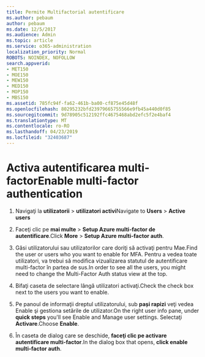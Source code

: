 ```yaml
---
title: Permite Multifactorial autentificare
ms.author: pebaum
author: pebaum
ms.date: 12/5/2017
ms.audience: Admin
ms.topic: article
ms.service: o365-administration
localization_priority: Normal
ROBOTS: NOINDEX, NOFOLLOW
search.appverid:
- MET150
- MOE150
- MEW150
- MED150
- MOP150
- MBS150
ms.assetid: 785fc94f-fa62-461b-ba00-cf875e45d48f
ms.openlocfilehash: 80295232bfd23979665755566e9fb45a440d0f85
ms.sourcegitcommit: 9d78905c512192ffc4675468abd2efc5f2e4baf4
ms.translationtype: MT
ms.contentlocale: ro-RO
ms.lasthandoff: 04/23/2019
ms.locfileid: "32403687"
---
```

# <a name="enable-multi-factor-authentication"></a><span data-ttu-id="21bcd-102">Activa autentificarea multi-factor</span><span class="sxs-lookup"><span data-stu-id="21bcd-102">Enable multi-factor authentication</span></span>

1. <span data-ttu-id="21bcd-103">Navigaţi la **utilizatorii** \> **utilizatori activi**</span><span class="sxs-lookup"><span data-stu-id="21bcd-103">Navigate to **Users** \> **Active users**</span></span>
    
2. <span data-ttu-id="21bcd-104">Faceţi clic pe **mai multe** \> **Setup Azure multi-factor de autentificare**.</span><span class="sxs-lookup"><span data-stu-id="21bcd-104">Click **More** \> **Setup Azure multi-factor auth**.</span></span> 
    
3. <span data-ttu-id="21bcd-105">Găsi utilizatorului sau utilizatorilor care doriţi să activaţi pentru Mae.</span><span class="sxs-lookup"><span data-stu-id="21bcd-105">Find the user or users who you want to enable for MFA.</span></span> <span data-ttu-id="21bcd-106">Pentru a vedea toate utilizatori, va trebui să modifica vizualizarea statutul de autentificare multi-factor în partea de sus.</span><span class="sxs-lookup"><span data-stu-id="21bcd-106">In order to see all the users, you might need to change the Multi-Factor Auth status view at the top.</span></span>
    
4. <span data-ttu-id="21bcd-107">Bifaţi caseta de selectare lângă utilizatori activaţi.</span><span class="sxs-lookup"><span data-stu-id="21bcd-107">Check the check box next to the users you want to enable.</span></span>
    
5.  <span data-ttu-id="21bcd-108">Pe panoul de informaţii dreptul utilizatorului, sub **pași rapizi** veţi vedea Enable şi gestiona setările de utilizator.</span><span class="sxs-lookup"><span data-stu-id="21bcd-108">On the right user info pane, under **quick steps** you'll see Enable and Manage user settings.</span></span> <span data-ttu-id="21bcd-109">Selectaţi **Activare**.</span><span class="sxs-lookup"><span data-stu-id="21bcd-109">Choose **Enable**.</span></span> 
    
6. <span data-ttu-id="21bcd-110">În caseta de dialog care se deschide, **faceţi clic pe activare autentificare multi-factor**.</span><span class="sxs-lookup"><span data-stu-id="21bcd-110">In the dialog box that opens, **click enable multi-factor auth**.</span></span> 
    

